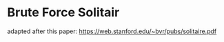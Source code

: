 # Brute Force Solitair 

adapted after this paper:
https://web.stanford.edu/~bvr/pubs/solitaire.pdf
